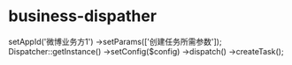 # business-dispather

<?php
include_once './vendor/autoload.php';

use Huizhang\Business\Config;
use Huizhang\Business\Dispatcher;

// TODO: 模拟请求创建任务接口

$config = Config::getInstance()
    ->setAppId('微博业务方1')
    ->setParams(['创建任务所需参数']);

Dispatcher::getInstance()
    ->setConfig($config)
    ->dispatch()
    ->createTask();
